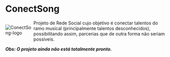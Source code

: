 # ConectSong 

<div style="display: flex;">

 ![ConectSong-logo](https://github.com/RavyBomfim/ConectSong/assets/87732549/b47d00aa-7cb2-4b8e-b89a-d61a65a705ef)
 
 <div>
    Projeto de Rede Social cujo objetivo é conectar talentos do ramo musical (principalmente talentos desconhecidos), possibilitando assim, parcerias que de outra forma não seriam possíveis.
  </div>
  
</div>

**_Obs: O projeto ainda não está totalmente pronto._**
 
